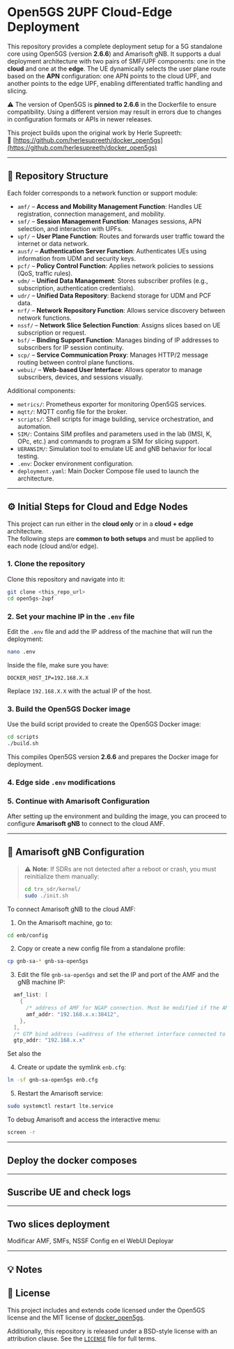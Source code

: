 # Open5GS 2UPF Cloud-Edge Deployment

This repository provides a complete deployment setup for a 5G standalone core using Open5GS (version **2.6.6**) and Amarisoft gNB. It supports a dual deployment architecture with two pairs of SMF/UPF components: one in the **cloud** and one at the **edge**. The UE dynamically selects the user plane route based on the **APN** configuration: one APN points to the cloud UPF, and another points to the edge UPF, enabling differentiated traffic handling and slicing.

⚠️ The version of Open5GS is **pinned to 2.6.6** in the Dockerfile to ensure compatibility. Using a different version may result in errors due to changes in configuration formats or APIs in newer releases.

This project builds upon the original work by Herle Supreeth:  
🔗 [https://github.com/herlesupreeth/docker_open5gs](https://github.com/herlesupreeth/docker_open5gs)

---

## 📁 Repository Structure

Each folder corresponds to a network function or support module:

- `amf/` – **Access and Mobility Management Function**: Handles UE registration, connection management, and mobility.
- `smf/` – **Session Management Function**: Manages sessions, APN selection, and interaction with UPFs.
- `upf/` – **User Plane Function**: Routes and forwards user traffic toward the internet or data network.
- `ausf/` – **Authentication Server Function**: Authenticates UEs using information from UDM and security keys.
- `pcf/` – **Policy Control Function**: Applies network policies to sessions (QoS, traffic rules).
- `udm/` – **Unified Data Management**: Stores subscriber profiles (e.g., subscription, authentication credentials).
- `udr/` – **Unified Data Repository**: Backend storage for UDM and PCF data.
- `nrf/` – **Network Repository Function**: Allows service discovery between network functions.
- `nssf/` – **Network Slice Selection Function**: Assigns slices based on UE subscription or request.
- `bsf/` – **Binding Support Function**: Manages binding of IP addresses to subscribers for IP session continuity.
- `scp/` – **Service Communication Proxy**: Manages HTTP/2 message routing between control plane functions.
- `webui/` – **Web-based User Interface**: Allows operator to manage subscribers, devices, and sessions visually.

Additional components:

- `metrics/`: Prometheus exporter for monitoring Open5GS services.
- `mqtt/`: MQTT config file for the broker.
- `scripts/`: Shell scripts for image building, service orchestration, and automation.
- `SIM/`: Contains SIM profiles and parameters used in the lab (IMSI, K, OPc, etc.) and commands to program a SIM for slicing support.
- `UERANSIM/`: Simulation tool to emulate UE and gNB behavior for local testing.
- `.env`: Docker environment configuration.
- `deployment.yaml`: Main Docker Compose file used to launch the architecture.

---

## ⚙️ Initial Steps for Cloud and Edge Nodes

This project can run either in the **cloud only** or in a **cloud + edge** architecture.  
The following steps are **common to both setups** and must be applied to each node (cloud and/or edge).

### 1. Clone the repository

Clone this repository and navigate into it:

```bash
git clone <this_repo_url>
cd open5gs-2upf
```

### 2. Set your machine IP in the `.env` file

Edit the `.env` file and add the IP address of the machine that will run the deployment:

```bash
nano .env
```

Inside the file, make sure you have:

```env
DOCKER_HOST_IP=192.168.X.X
```

Replace `192.168.X.X` with the actual IP of the host.

### 3. Build the Open5GS Docker image

Use the build script provided to create the Open5GS Docker image:

```bash
cd scripts
./build.sh
```

This compiles Open5GS version **2.6.6** and prepares the Docker image for deployment.

### 4. Edge side `.env` modifications




### 5. Continue with Amarisoft Configuration

After setting up the environment and building the image,   you can proceed to configure **Amarisoft gNB** to connect to the cloud AMF.


---

## 📡 Amarisoft gNB Configuration

> ⚠️ **Note**: If SDRs are not detected after a reboot or crash, you must reinitialize them manually:
>
> ```bash
> cd trx_sdr/kernel/
> sudo ./init.sh
> ```

To connect Amarisoft gNB to the cloud AMF:

1. On the Amarisoft machine, go to:

```bash
cd enb/config
```

2. Copy or create a new config file from a standalone profile:

```bash
cp gnb-sa-* gnb-sa-open5gs
```

3. Edit the file `gnb-sa-open5gs` and set the IP and port of the AMF and the gNB machine IP:

```c
  amf_list: [
    {
      /* address of AMF for NGAP connection. Must be modified if the AMF runs on a different host */
      amf_addr: "192.168.x.x:38412",
    },
  ],
  /* GTP bind address (=address of the ethernet interface connected to the AMF). Must be modified if the AMF runs on a different host. */
  gtp_addr: "192.168.x.x"
```

Set also the 

4. Create or update the symlink `enb.cfg`:

```bash
ln -sf gnb-sa-open5gs enb.cfg
```

5. Restart the Amarisoft service:

```bash
sudo systemctl restart lte.service
```

To debug Amarisoft and access the interactive menu:

```bash
screen -r
```
---

## Deploy the docker composes

---

## Suscribe UE and check logs

---

## Two slices deployment

Modificar AMF, SMFs, NSSF
Config en el WebUI
Deployar

--- 

## 💡 Notes


## 📜 License

This project includes and extends code licensed under the Open5GS license and the MIT license of [docker_open5gs](https://github.com/herlesupreeth/docker_open5gs).

Additionally, this repository is released under a BSD-style license with an attribution clause. See the [`LICENSE`](./LICENSE) file for full terms.